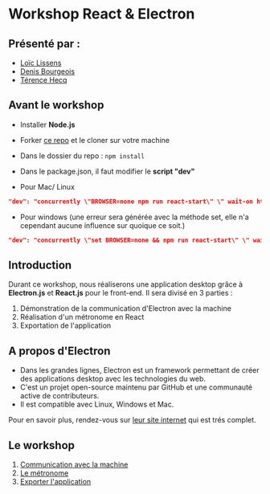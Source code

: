 # Workshop React & Electron

## Présenté par :

-   [Loïc Lissens](https://github.com/LoicLissens)
-   [Denis Bourgeois](https://github.com/Debourgeo)
-   [Térence Hecq](https://github.com/terencehecq)

## Avant le workshop

-   Installer **Node.js**

-   Forker [ce repo](https://github.com/Debourgeo/workshop-electron-init) et le cloner sur votre machine

-   Dans le dossier du repo : ```npm install```

-   Dans le package.json, il faut modifier le **script "dev"**

-   Pour Mac/ Linux

```json
"dev": "concurrently \"BROWSER=none npm run react-start\" \" wait-on http://localhost:3000 && npm run electron\""
```

-   Pour windows (une erreur sera générée avec la méthode set, elle n'a cependant aucune influence sur quoique ce soit.)

```json
"dev": "concurrently \"set BROWSER=none && npm run react-start\" \" wait-on http://localhost:3000 && npm run electron\""
```

## Introduction 

Durant ce workshop, nous réaliserons une application desktop grâce à **Electron.js** et **React.js** pour le front-end. Il sera divisé en 3 parties :

1. Démonstration de la communication d'Electron avec la machine
2. Réalisation d'un métronome en React
3. Exportation de l'application 


## A propos d'Electron

- Dans les grandes lignes, Electron est un framework permettant de créer des applications desktop avec les technologies du web. 
- C'est un projet open-source maintenu par GitHub et une communauté active de contributeurs.
- Il est compatible avec Linux, Windows et Mac.

Pour en savoir plus, rendez-vous sur [leur site internet](https://www.electronjs.org/) qui est trés complet.

## Le workshop

1. [Communication avec la machine](https://github.com/terencehecq/workshop_react_electron/tree/master/2.Communication)
2. [Le métronome](https://github.com/terencehecq/workshop_react_electron/tree/master/3.Métronome)
3. [Exporter l'application](https://github.com/terencehecq/workshop_react_electron/tree/master/4.Exportation)
